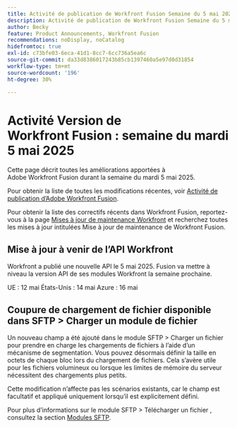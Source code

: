```yaml
---
title: Activité de publication de Workfront Fusion Semaine du 5 mai 2025
description: Activité de publication de Workfront Fusion Semaine du 5 mai 2025
author: Becky
feature: Product Announcements, Workfront Fusion
recommendations: noDisplay, noCatalog
hidefromtoc: true
exl-id: c73bfe03-6eca-41d1-8cc7-6cc736a5ea6c
source-git-commit: da33d8386017243b85cb1397460a5e97d0d31854
workflow-type: tm+mt
source-wordcount: '196'
ht-degree: 30%

---
```


# Activité Version de Workfront Fusion : semaine du mardi 5 mai 2025

Cette page décrit toutes les améliorations apportées à Adobe Workfront Fusion durant la semaine du mardi 5 mai 2025.

Pour obtenir la liste de toutes les modifications récentes, voir [Activité de publication d’Adobe Workfront Fusion](/help/workfront-fusion/fusion-product-releases/fusion-release-activity.md).

Pour obtenir la liste des correctifs récents dans Workfront Fusion, reportez-vous à la page [Mises à jour de maintenance Workfront](https://experienceleague.adobe.com/fr/docs/workfront-known-issues/releases/current-updates) et recherchez toutes les mises à jour intitulées Mise à jour de maintenance de Workfront Fusion.

## Mise à jour à venir de l’API Workfront

Workfront a publié une nouvelle API le 5 mai 2025. Fusion va mettre à niveau la version API de ses modules Workfront la semaine prochaine.

UE : 12 mai
États-Unis : 14 mai
Azure : 16 mai

## Coupure de chargement de fichier disponible dans SFTP > Charger un module de fichier

Un nouveau champ a été ajouté dans le module SFTP > Charger un fichier pour prendre en charge les chargements de fichiers à l’aide d’un mécanisme de segmentation. Vous pouvez désormais définir la taille en octets de chaque bloc lors du chargement de fichiers. Cela s’avère utile pour les fichiers volumineux ou lorsque les limites de mémoire du serveur nécessitent des chargements plus petits.

Cette modification n’affecte pas les scénarios existants, car le champ est facultatif et appliqué uniquement lorsqu’il est explicitement défini.

Pour plus d’informations sur le module SFTP > Télécharger un fichier , consultez la section [Modules SFTP](/help/workfront-fusion/references/apps-and-modules/universal-connectors/sftp.md).
